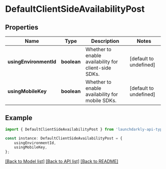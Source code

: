 # DefaultClientSideAvailabilityPost


## Properties

Name | Type | Description | Notes
------------ | ------------- | ------------- | -------------
**usingEnvironmentId** | **boolean** | Whether to enable availability for client-side SDKs. | [default to undefined]
**usingMobileKey** | **boolean** | Whether to enable availability for mobile SDKs. | [default to undefined]

## Example

```typescript
import { DefaultClientSideAvailabilityPost } from 'launchdarkly-api-typescript';

const instance: DefaultClientSideAvailabilityPost = {
    usingEnvironmentId,
    usingMobileKey,
};
```

[[Back to Model list]](../README.md#documentation-for-models) [[Back to API list]](../README.md#documentation-for-api-endpoints) [[Back to README]](../README.md)
